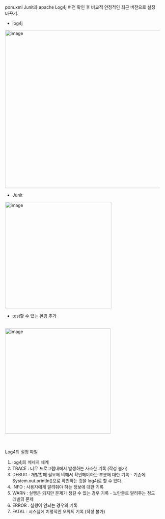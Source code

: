 pom.xml
Junit과 apache Log4j 버전 확인 후 비교적 안정적인 최근 버전으로 설정 바꾸기.

- log4j
<img width="514" alt="image" src="https://github.com/Dukbong/JangHyeonSung/assets/37864182/e7407819-a9dc-4494-b16e-0ed22597abe2">

<br>

- Junit<br>
<img width="346" alt="image" src="https://github.com/Dukbong/JangHyeonSung/assets/37864182/393b6072-53f9-4114-8ffe-f52c33172625">
<br>

- test할 수 있는 환경 추가
<br>
<img width="343" alt="image" src="https://github.com/Dukbong/JangHyeonSung/assets/37864182/ed4d6c2c-23f3-4c1e-a4ac-5a9d931efa59">



<br><br>
Log4의 설정 파일
1. log4j의 메세지 체계
  1. TRACE : 너무 프로그램내에서 발생하는 사소한 기록 (작성 불가)
  2. DEBUG : 개발할때 필요에 의해서 확인해야하는 부분에 대한 기록
    - 기존에 System.out.println()으로 확인하는 것을 log4j로 할 수 있다.
  4. INFO : 사용자에게 알려줘야 하는 정보에 대한 기록
  5. WARN : 실행은 되지만 문제가 생길 수 있는 경우 기록
    - 노란줄로 알려주는 정도 레벨의 문제
  7. ERROR : 실행이 안되는 경우의 기록
  8. FATAL : 시스템에 치명적인 오류의 기록 (작성 불가)
